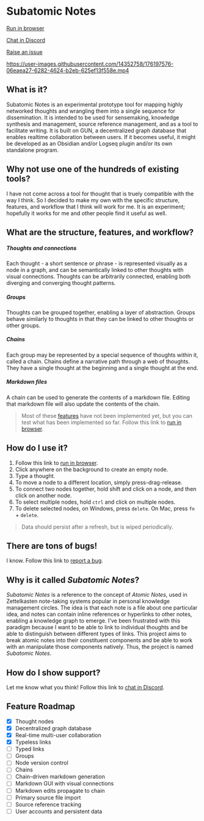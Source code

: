 # Subatomic Notes

[Run in browser](https://jeremyparadie.github.io/Subatomic-Notes/) 

[Chat in Discord](https://discord.gg/HtFNjYdSnE)

[Raise an issue](https://github.com/jeremyparadie/Subatomic-Notes/issues)

https://user-images.githubusercontent.com/14352758/176197576-06eaea27-6282-4624-b2eb-625ef13f558e.mp4

## What is it?
Subatomic Notes is an experimental prototype tool for mapping highly networked thoughts and wrangling them into a single sequence for dissemination. It is intended to be used for sensemaking, knowledge synthesis and management, source reference management, and as a tool to facilitate writing. It is built on GUN, a decentralized graph database that enables realtime collaboration between users. If it becomes useful, it might be developed as an Obsidian and/or Logseq plugin and/or its own standalone program. 

## Why not use one of the hundreds of existing tools?
I have not come across a tool for thought that is truely compatible with the way I think. So I decided to make my own with the specific structure, features, and workflow that I think will work for me. It is an experiment; hopefully it works for me and other people find it useful as well.

## What are the structure, features, and workflow?
##### Thoughts and connections
Each thought - a short sentence or phrase - is represented visually as a node in a graph, and can be semantically linked to other thoughts with visual connections. Thoughts can be arbitrarily connected, enabling both diverging and converging thought patterns.

##### Groups
Thoughts can be grouped together, enabling a layer of abstraction. Groups behave similarly to thoughts in that they can be linked to other thoughts or other groups.

##### Chains
Each group may be represented by a special sequence of thoughts within it, called a chain. Chains define a narrative path through a web of thoughts. They have a single thought at the beginning and a single thought at the end.

##### Markdown files
A chain can be used to generate the contents of a markdown file. Editing that markdown file will also update the contents of the chain. 

> Most of these [features](#feature-roadmap) have not been implemented yet, but you can test what has been implemented so far. Follow this link to [run in browser](https://jeremyparadie.github.io/Subatomic-Notes/).

## How do I use it?
1. Follow this link to [run in browser](https://jeremyparadie.github.io/Subatomic-Notes/).
2. Click anywhere on the background to create an empty node.
3. Type a thought.
4. To move a node to a different location, simply press-drag-release. 
6. To connect two nodes together, hold shift and click on a node, and then click on another node.
7. To select multiple nodes, hold `ctrl` and click on multiple nodes.
8. To delete selected nodes, on Windows, press `delete`.  On Mac, press `fn` + `delete`.

> Data should persist after a refresh, but is wiped periodically. 

## There are tons of bugs!
I know. Follow this link to [report a bug](https://github.com/jeremyparadie/Subatomic-Notes/issues).

## Why is it called _Subatomic Notes_?
_Subatomic Notes_ is a reference to the concept of _Atomic Notes_, used in Zettelkasten note-taking systems popular in personal knowledge management circles. The idea is that each note is a file about one particular idea, and notes can contain inline references or hyperlinks to other notes, enabling a knowledge graph to emerge. I've been frustrated with this paradigm because I want to be able to link to individual thoughts and be able to distinguish between different types of links. This project aims to break atomic notes into their constituent components and be able to work with an manipulate those components natively. Thus, the project is named _Subatomic Notes_.

## How do I show support?
Let me know what you think! Follow this link to [chat in Discord](https://discord.gg/HtFNjYdSnE).

## Feature Roadmap
- [x] Thought nodes
- [x] Decentralized graph database
- [x] Real-time multi-user collaboration
- [x] Typeless links
- [ ] Typed links
- [ ] Groups
- [ ] Node version control
- [ ] Chains
- [ ] Chain-driven markdown generation
- [ ] Markdown GUI with visual connections
- [ ] Markdown edits propagate to chain
- [ ] Primary source file import
- [ ] Source reference tracking
- [ ] User accounts and persistent data
